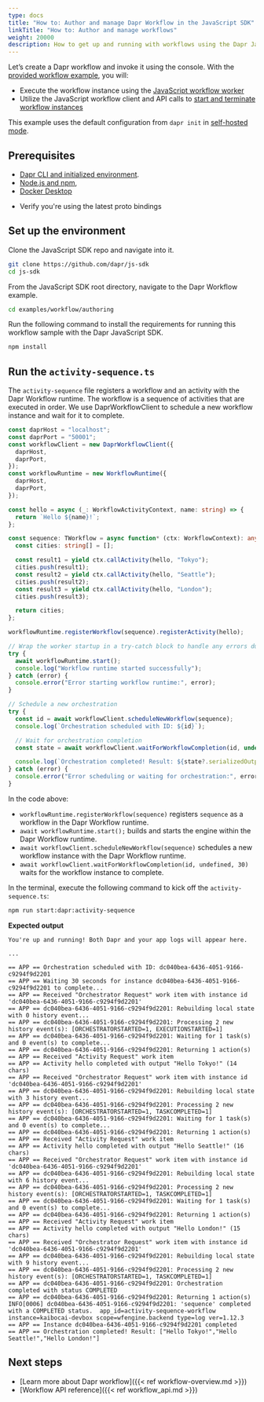 ```yaml
---
type: docs
title: "How to: Author and manage Dapr Workflow in the JavaScript SDK"
linkTitle: "How to: Author and manage workflows"
weight: 20000
description: How to get up and running with workflows using the Dapr JavaScript SDK
---
```


Let’s create a Dapr workflow and invoke it using the console. With the [provided workflow example](https://github.com/dapr/js-sdk/tree/main/examples/workflow), you will:

- Execute the workflow instance using the [JavaScript workflow worker](https://github.com/dapr/js-sdk/tree/main/src/workflow/runtime/WorkflowRuntime.ts)
- Utilize the JavaScript workflow client and API calls to [start and terminate workflow instances](https://github.com/dapr/js-sdk/tree/main/src/workflow/client/DaprWorkflowClient.ts)

This example uses the default configuration from `dapr init` in [self-hosted mode](https://github.com/dapr/cli#install-dapr-on-your-local-machine-self-hosted).

## Prerequisites

- [Dapr CLI and initialized environment](https://docs.dapr.io/getting-started).
- [Node.js and npm](https://docs.npmjs.com/downloading-and-installing-node-js-and-npm),
- [Docker Desktop](https://www.docker.com/products/docker-desktop)
<!-- END_IGNORE -->
- Verify you're using the latest proto bindings

## Set up the environment

Clone the JavaScript SDK repo and navigate into it.

```bash
git clone https://github.com/dapr/js-sdk
cd js-sdk
```

From the JavaScript SDK root directory, navigate to the Dapr Workflow example.

```bash
cd examples/workflow/authoring
```

Run the following command to install the requirements for running this workflow sample with the Dapr JavaScript SDK.

```bash
npm install
```

## Run the `activity-sequence.ts`

The `activity-sequence` file registers a workflow and an activity with the Dapr Workflow runtime. The workflow is a sequence of activities that are executed in order. We use DaprWorkflowClient to schedule a new workflow instance and wait for it to complete.

```typescript
const daprHost = "localhost";
const daprPort = "50001";
const workflowClient = new DaprWorkflowClient({
  daprHost,
  daprPort,
});
const workflowRuntime = new WorkflowRuntime({
  daprHost,
  daprPort,
});

const hello = async (_: WorkflowActivityContext, name: string) => {
  return `Hello ${name}!`;
};

const sequence: TWorkflow = async function* (ctx: WorkflowContext): any {
  const cities: string[] = [];

  const result1 = yield ctx.callActivity(hello, "Tokyo");
  cities.push(result1);
  const result2 = yield ctx.callActivity(hello, "Seattle");
  cities.push(result2);
  const result3 = yield ctx.callActivity(hello, "London");
  cities.push(result3);

  return cities;
};

workflowRuntime.registerWorkflow(sequence).registerActivity(hello);

// Wrap the worker startup in a try-catch block to handle any errors during startup
try {
  await workflowRuntime.start();
  console.log("Workflow runtime started successfully");
} catch (error) {
  console.error("Error starting workflow runtime:", error);
}

// Schedule a new orchestration
try {
  const id = await workflowClient.scheduleNewWorkflow(sequence);
  console.log(`Orchestration scheduled with ID: ${id}`);

  // Wait for orchestration completion
  const state = await workflowClient.waitForWorkflowCompletion(id, undefined, 30);

  console.log(`Orchestration completed! Result: ${state?.serializedOutput}`);
} catch (error) {
  console.error("Error scheduling or waiting for orchestration:", error);
}
```

In the code above:

- `workflowRuntime.registerWorkflow(sequence)` registers `sequence` as a workflow in the Dapr Workflow runtime.
- `await workflowRuntime.start();` builds and starts the engine within the Dapr Workflow runtime.
- `await workflowClient.scheduleNewWorkflow(sequence)` schedules a new workflow instance with the Dapr Workflow runtime.
- `await workflowClient.waitForWorkflowCompletion(id, undefined, 30)` waits for the workflow instance to complete.

In the terminal, execute the following command to kick off the `activity-sequence.ts`:

```sh
npm run start:dapr:activity-sequence
```

**Expected output**

```
You're up and running! Both Dapr and your app logs will appear here.

...

== APP == Orchestration scheduled with ID: dc040bea-6436-4051-9166-c9294f9d2201
== APP == Waiting 30 seconds for instance dc040bea-6436-4051-9166-c9294f9d2201 to complete...
== APP == Received "Orchestrator Request" work item with instance id 'dc040bea-6436-4051-9166-c9294f9d2201'
== APP == dc040bea-6436-4051-9166-c9294f9d2201: Rebuilding local state with 0 history event...
== APP == dc040bea-6436-4051-9166-c9294f9d2201: Processing 2 new history event(s): [ORCHESTRATORSTARTED=1, EXECUTIONSTARTED=1]
== APP == dc040bea-6436-4051-9166-c9294f9d2201: Waiting for 1 task(s) and 0 event(s) to complete...
== APP == dc040bea-6436-4051-9166-c9294f9d2201: Returning 1 action(s)
== APP == Received "Activity Request" work item
== APP == Activity hello completed with output "Hello Tokyo!" (14 chars)
== APP == Received "Orchestrator Request" work item with instance id 'dc040bea-6436-4051-9166-c9294f9d2201'
== APP == dc040bea-6436-4051-9166-c9294f9d2201: Rebuilding local state with 3 history event...
== APP == dc040bea-6436-4051-9166-c9294f9d2201: Processing 2 new history event(s): [ORCHESTRATORSTARTED=1, TASKCOMPLETED=1]
== APP == dc040bea-6436-4051-9166-c9294f9d2201: Waiting for 1 task(s) and 0 event(s) to complete...
== APP == dc040bea-6436-4051-9166-c9294f9d2201: Returning 1 action(s)
== APP == Received "Activity Request" work item
== APP == Activity hello completed with output "Hello Seattle!" (16 chars)
== APP == Received "Orchestrator Request" work item with instance id 'dc040bea-6436-4051-9166-c9294f9d2201'
== APP == dc040bea-6436-4051-9166-c9294f9d2201: Rebuilding local state with 6 history event...
== APP == dc040bea-6436-4051-9166-c9294f9d2201: Processing 2 new history event(s): [ORCHESTRATORSTARTED=1, TASKCOMPLETED=1]
== APP == dc040bea-6436-4051-9166-c9294f9d2201: Waiting for 1 task(s) and 0 event(s) to complete...
== APP == dc040bea-6436-4051-9166-c9294f9d2201: Returning 1 action(s)
== APP == Received "Activity Request" work item
== APP == Activity hello completed with output "Hello London!" (15 chars)
== APP == Received "Orchestrator Request" work item with instance id 'dc040bea-6436-4051-9166-c9294f9d2201'
== APP == dc040bea-6436-4051-9166-c9294f9d2201: Rebuilding local state with 9 history event...
== APP == dc040bea-6436-4051-9166-c9294f9d2201: Processing 2 new history event(s): [ORCHESTRATORSTARTED=1, TASKCOMPLETED=1]
== APP == dc040bea-6436-4051-9166-c9294f9d2201: Orchestration completed with status COMPLETED
== APP == dc040bea-6436-4051-9166-c9294f9d2201: Returning 1 action(s)
INFO[0006] dc040bea-6436-4051-9166-c9294f9d2201: 'sequence' completed with a COMPLETED status.  app_id=activity-sequence-workflow instance=kaibocai-devbox scope=wfengine.backend type=log ver=1.12.3
== APP == Instance dc040bea-6436-4051-9166-c9294f9d2201 completed
== APP == Orchestration completed! Result: ["Hello Tokyo!","Hello Seattle!","Hello London!"]
```

## Next steps

- [Learn more about Dapr workflow]({{< ref workflow-overview.md >}})
- [Workflow API reference]({{< ref workflow_api.md >}})
